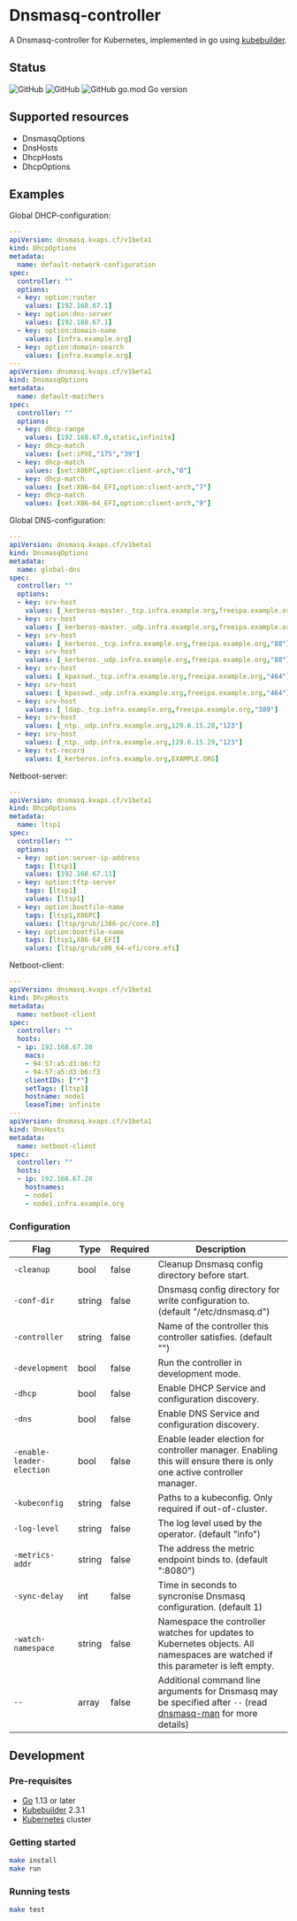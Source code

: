 # Dnsmasq-controller

A Dnsmasq-controller for Kubernetes, implemented in go using [kubebuilder](https://kubebuilder.io/).

## Status

![GitHub](https://img.shields.io/badge/status-beta-blue?style=for-the-badge)
![GitHub](https://img.shields.io/github/license/kristofferahl/healthchecksio-operator?style=for-the-badge)
![GitHub go.mod Go version](https://img.shields.io/github/go-mod/go-version/kristofferahl/healthchecksio-operator?style=for-the-badge)

## Supported resources

- DnsmasqOptions
- DnsHosts
- DhcpHosts
- DhcpOptions

## Examples

Global DHCP-configuration:

```yaml
---
apiVersion: dnsmasq.kvaps.cf/v1beta1
kind: DhcpOptions
metadata:
  name: default-network-configuration
spec:
  controller: ""
  options:
  - key: option:router
    values: [192.168.67.1]
  - key: option:dns-server
    values: [192.168.67.1]
  - key: option:domain-name
    values: [infra.example.org]
  - key: option:domain-search
    values: [infra.example.org]
---
apiVersion: dnsmasq.kvaps.cf/v1beta1
kind: DnsmasqOptions
metadata:
  name: default-matchers
spec:
  controller: ""
  options:
  - key: dhcp-range
    values: [192.168.67.0,static,infinite]
  - key: dhcp-match
    values: [set:iPXE,"175","39"]
  - key: dhcp-match
    values: [set:X86PC,option:client-arch,"0"]
  - key: dhcp-match
    values: [set:X86-64_EFI,option:client-arch,"7"]
  - key: dhcp-match
    values: [set:X86-64_EFI,option:client-arch,"9"]
```

Global DNS-configuration:

```yaml
---
apiVersion: dnsmasq.kvaps.cf/v1beta1
kind: DnsmasqOptions
metadata:
  name: global-dns
spec:
  controller: ""
  options:
  - key: srv-host
    values: [_kerberos-master._tcp.infra.example.org,freeipa.example.org,"88"]
  - key: srv-host
    values: [_kerberos-master._udp.infra.example.org,freeipa.example.org,"88"]
  - key: srv-host
    values: [_kerberos._tcp.infra.example.org,freeipa.example.org,"88"]
  - key: srv-host
    values: [_kerberos._udp.infra.example.org,freeipa.example.org,"88"]
  - key: srv-host
    values: [_kpasswd._tcp.infra.example.org,freeipa.example.org,"464"]
  - key: srv-host
    values: [_kpasswd._udp.infra.example.org,freeipa.example.org,"464"]
  - key: srv-host
    values: [_ldap._tcp.infra.example.org,freeipa.example.org,"389"]
  - key: srv-host
    values: [_ntp._udp.infra.example.org,129.6.15.28,"123"]
  - key: srv-host
    values: [_ntp._udp.infra.example.org,129.6.15.29,"123"]
  - key: txt-record
    values: [_kerberos.infra.example.org,EXAMPLE.ORG]
```

Netboot-server:

```yaml
---
apiVersion: dnsmasq.kvaps.cf/v1beta1
kind: DhcpOptions
metadata:
  name: ltsp1
spec:
  controller: ""
  options:
  - key: option:server-ip-address
    tags: [ltsp1]
    values: [192.168.67.11]
  - key: option:tftp-server
    tags: [ltsp1]
    values: [ltsp1]
  - key: option:bootfile-name
    tags: [ltsp1,X86PC]
    values: [ltsp/grub/i386-pc/core.0]
  - key: option:bootfile-name
    tags: [ltsp1,X86-64_EFI]
    values: [ltsp/grub/x86_64-efi/core.efi]
```

Netboot-client:

```yaml
---
apiVersion: dnsmasq.kvaps.cf/v1beta1
kind: DhcpHosts
metadata:
  name: netboot-client
spec:
  controller: ""
  hosts:
  - ip: 192.168.67.20
    macs:
    - 94:57:a5:d3:b6:f2
    - 94:57:a5:d3:b6:f3
    clientIDs: ["*"]
    setTags: [ltsp1]
    hostname: node1
    leaseTime: infinite
---
apiVersion: dnsmasq.kvaps.cf/v1beta1
kind: DnsHosts
metadata:
  name: netboot-client
spec:
  controller: ""
  hosts:
  - ip: 192.168.67.20
    hostnames:
    - node1
    - node1.infra.example.org
```

### Configuration

| Flag                      | Type   | Required | Description                                                                                                                             |
|---------------------------|--------|----------|-----------------------------------------------------------------------------------------------------------------------------------------|
| `-cleanup`                | bool   | false    | Cleanup Dnsmasq config directory before start.                                                                                          |
| `-conf-dir`               | string | false    | Dnsmasq config directory for write configuration to. (default "/etc/dnsmasq.d")                                                         |
| `-controller`             | string | false    | Name of the controller this controller satisfies. (default "")                                                                          |
| `-development`            | bool   | false    | Run the controller in development mode.                                                                                                 |
| `-dhcp`                   | bool   | false    | Enable DHCP Service and configuration discovery.                                                                                        |
| `-dns`                    | bool   | false    | Enable DNS Service and configuration discovery.                                                                                         |
| `-enable-leader-election` | bool   | false    | Enable leader election for controller manager. Enabling this will ensure there is only one active controller manager.                   |
| `-kubeconfig`             | string | false    | Paths to a kubeconfig. Only required if out-of-cluster.                                                                                 |
| `-log-level`              | string | false    | The log level used by the operator. (default "info")                                                                                    |
| `-metrics-addr`           | string | false    | The address the metric endpoint binds to. (default ":8080")                                                                             |
| `-sync-delay`             | int    | false    | Time in seconds to syncronise Dnsmasq configuration. (default 1)                                                                        |
| `-watch-namespace`        | string | false    | Namespace the controller watches for updates to Kubernetes objects. All namespaces are watched if this parameter is left empty.         |
| `--`                      | array  | false    | Additional command line arguments for Dnsmasq may be specified after `--` (read [dnsmasq-man] for more details)                         |

[dnsmasq-man]: http://www.thekelleys.org.uk/dnsmasq/docs/dnsmasq-man.html

## Development

### Pre-requisites
- [Go](https://golang.org/) 1.13 or later
- [Kubebuilder](https://kubebuilder.io/) 2.3.1
- [Kubernetes](https://kubernetes.io/) cluster

### Getting started
```bash
make install
make run
```

### Running tests
```bash
make test
```
